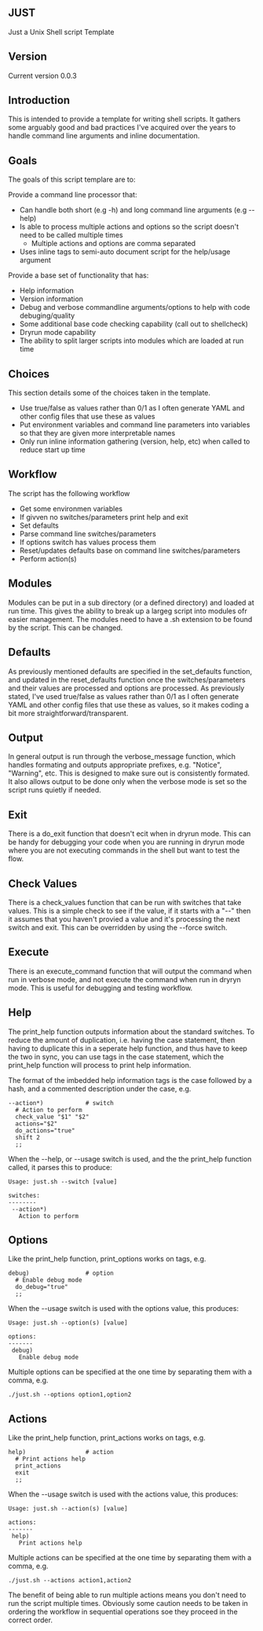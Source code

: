 JUST
----

Just a Unix Shell script Template

Version
-------

Current version 0.0.3

Introduction
------------

This is intended to provide a template for writing shell scripts.
It gathers some arguably good and bad practices I've acquired over
the years to handle command line arguments and inline documentation.

Goals
-----

The goals of this script templare are to:

Provide a command line processor that:

- Can handle both short (e.g -h) and long command line arguments (e.g --help)
- Is able to process multiple actions and options so the script doesn't need to be called multiple times
  - Multiple actions and options are comma separated
- Uses inline tags to semi-auto document script for the help/usage argument

Provide a base set of functionality that has:

- Help information
- Version information
- Debug and verbose commandline arguments/options to help with code debuging/quality
- Some additional base code checking capability (call out to shellcheck)
- Dryrun mode capability
- The ability to split larger scripts into modules which are loaded at run time

Choices
-------

This section details some of the choices taken in the template.

- Use true/false as values rather than 0/1 as I often generate YAML and other config files that use these as values
- Put environment variables and command line parameters into variables so that they are given more interpretable names
- Only run inline information gathering (version, help, etc) when called to reduce start up time

Workflow
--------

The script has the following workflow

- Get some environmen variables
- If givven no switches/parameters print help and exit
- Set defaults
- Parse command line switches/parameters
- If options switch has values process them
- Reset/updates defaults base on command line switches/parameters
- Perform action(s)

Modules
-------

Modules can be put in a sub directory (or a defined directory) and loaded at run time.
This gives the ability to break up a largeg script into modules ofr easier management.
The modules need to have a .sh extension to be found by the script. This can be changed.

Defaults
--------

As previously mentioned defaults are specified in the set_defaults function, and updated in the reset_defaults
function once the switches/parameters and their values are processed and options are processed.
As previously stated, I've used true/false as values rather than 0/1 as I often generate YAML and other config
files that use these as values, so it makes coding a bit more straightforward/transparent.

Output
------

In general output is run through the verbose_message function, which handles formating and outputs appropriate
prefixes, e.g. "Notice", "Warning", etc. This is designed to make sure out is consistently formated.
It also allows output to be done only when the verbose mode is set so the script runs quietly if needed.

Exit
----

There is a do_exit function that doesn't ecit when in dryrun mode. This can be handy for debugging your code
when you are running in dryrun mode where you are not executing commands in the shell but want to test the flow.

Check Values
------------

There is a check_values function that can be run with switches that take values.
This is a simple check to see if the value, if it starts with a "--" then it assumes that you haven't provied
a value and it's processing the next switch and exit. This can be overridden by using the --force switch.

Execute
-------

There is an execute_command function that will output the command when run in verbose mode,
and not execute the command when run in dryryn mode. This is useful for debugging and testing workflow.

Help
----

The print_help function outputs information about the standard switches.
To reduce the amount of duplication, i.e. having the case statement, then having to duplicate this in
a seperate help function, and thus have to keep the two in sync, you can use tags in the case
statement, which the print_help function will process to print help information.

The format of the imbedded help information tags is the case followed by a hash, and a commented
description under the case, e.g.

```
--action*)            # switch
  # Action to perform
  check_value "$1" "$2"
  actions="$2"
  do_actions="true"
  shift 2
  ;;
```

When the --help, or --usage switch is used, and the the print_help function called, it parses this to produce:

```
Usage: just.sh --switch [value]

switches:
--------
 --action*)
   Action to perform
```

Options
-------

Like the print_help function, print_options works on tags, e.g.

```
debug)                # option
  # Enable debug mode
  do_debug="true"
  ;;
```

When the --usage switch is used with the options value, this produces:

```
Usage: just.sh --option(s) [value]

options:
-------
 debug)
   Enable debug mode
```

Multiple options can be specified at the one time by separating them with a comma, e.g.

```
./just.sh --options option1,option2
```

Actions
-------

Like the print_help function, print_actions works on tags, e.g.

```
help)                 # action
  # Print actions help
  print_actions
  exit
  ;;
```

When the --usage switch is used with the actions value, this produces:

```
Usage: just.sh --action(s) [value]

actions:
-------
 help)
   Print actions help
```

Multiple actions can be specified at the one time by separating them with a comma, e.g.

```
./just.sh --actions action1,action2
```

The benefit of being able to run multiple actions means you don't need to run the script multiple times.
Obviously some caution needs to be taken in ordering the workflow in sequential operations soe they
proceed in the correct order.
